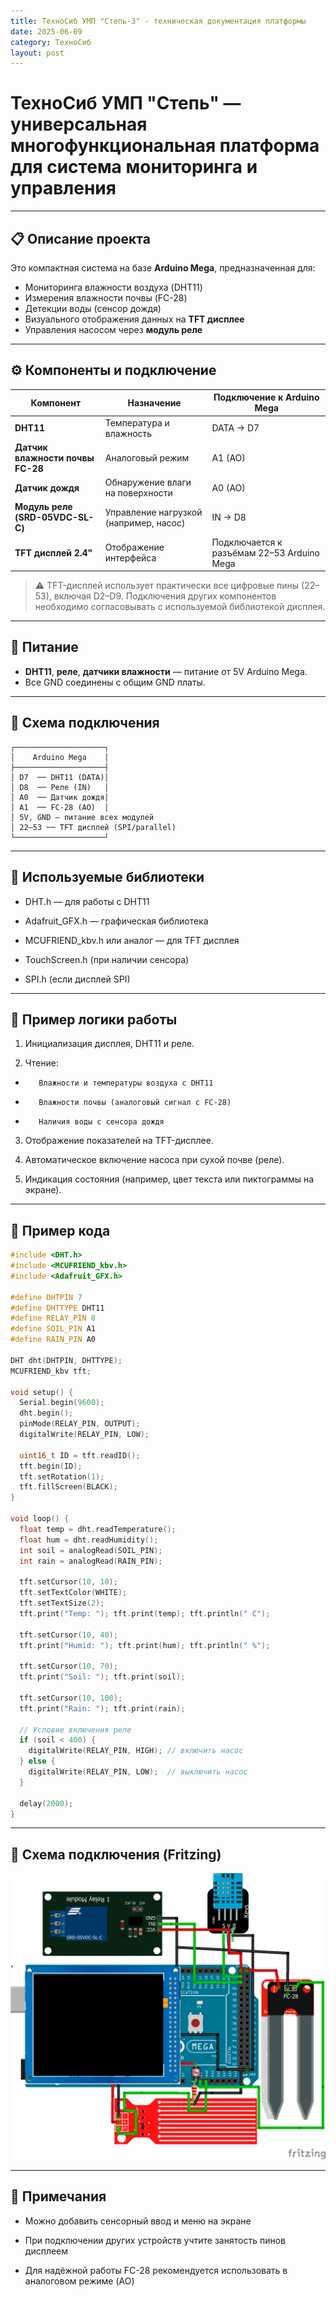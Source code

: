```yaml
---
title: ТехноСиб УМП "Степь-3" - техническая документация платформы
date: 2025-06-09
category: ТехноСиб
layout: post
---
```

# ТехноСиб УМП "Степь" — универсальная многофункциональная платформа для система мониторинга и управления

----

## 📋 Описание проекта

Это компактная система на базе **Arduino Mega**, предназначенная для:

- Мониторинга влажности воздуха (DHT11)
- Измерения влажности почвы (FC-28)
- Детекции воды (сенсор дождя)
- Визуального отображения данных на **TFT дисплее**
- Управления насосом через **модуль реле**

----

## ⚙️ Компоненты и подключение

| Компонент                 | Назначение                    | Подключение к Arduino Mega     |
|--------------------------|-------------------------------|--------------------------------|
| **DHT11**                | Температура и влажность       | DATA → D7                      |
| **Датчик влажности почвы FC-28** | Аналоговый режим     | A1 (AO)                        |
| **Датчик дождя**         | Обнаружение влаги на поверхности | A0 (AO)                    |
| **Модуль реле (SRD-05VDC-SL-C)** | Управление нагрузкой (например, насос) | IN → D8       |
| **TFT дисплей 2.4"**     | Отображение интерфейса        | Подключается к разъёмам 22–53 Arduino Mega |

> ⚠️ TFT-дисплей использует практически все цифровые пины (22–53), включая D2–D9. Подключения других компонентов необходимо согласовывать с используемой библиотекой дисплея.

----

## 🔌 Питание

- **DHT11**, **реле**, **датчики влажности** — питание от 5V Arduino Mega.
- Все GND соединены с общим GND платы.

----

## 🔄 Схема подключения

```text
┌────────────────────┐
│    Arduino Mega    │
├────────────────────┤
│ D7  ── DHT11 (DATA)│
│ D8  ── Реле (IN)   │
│ A0  ── Датчик дождя│
│ A1  ── FC-28 (AO)  │
│ 5V, GND — питание всех модулей
│ 22–53 ── TFT дисплей (SPI/parallel)
└────────────────────┘
```

----
## 💾 Используемые библиотеки

-    DHT.h — для работы с DHT11

-    Adafruit_GFX.h — графическая библиотека

-    MCUFRIEND_kbv.h или аналог — для TFT дисплея

-    TouchScreen.h (при наличии сенсора)

-    SPI.h (если дисплей SPI)

----
## 🧠 Пример логики работы

1)    Инициализация дисплея, DHT11 и реле.

2)    Чтение:

-        Влажности и температуры воздуха с DHT11

-        Влажности почвы (аналоговый сигнал с FC-28)

-        Наличия воды с сенсора дождя

3)    Отображение показателей на TFT-дисплее.

4)    Автоматическое включение насоса при сухой почве (реле).

5)    Индикация состояния (например, цвет текста или пиктограммы на экране).

----
## 🧩 Пример кода
```c++
#include <DHT.h>
#include <MCUFRIEND_kbv.h>
#include <Adafruit_GFX.h>

#define DHTPIN 7
#define DHTTYPE DHT11
#define RELAY_PIN 8
#define SOIL_PIN A1
#define RAIN_PIN A0

DHT dht(DHTPIN, DHTTYPE);
MCUFRIEND_kbv tft;

void setup() {
  Serial.begin(9600);
  dht.begin();
  pinMode(RELAY_PIN, OUTPUT);
  digitalWrite(RELAY_PIN, LOW);

  uint16_t ID = tft.readID();
  tft.begin(ID);
  tft.setRotation(1);
  tft.fillScreen(BLACK);
}

void loop() {
  float temp = dht.readTemperature();
  float hum = dht.readHumidity();
  int soil = analogRead(SOIL_PIN);
  int rain = analogRead(RAIN_PIN);

  tft.setCursor(10, 10);
  tft.setTextColor(WHITE);
  tft.setTextSize(2);
  tft.print("Temp: "); tft.print(temp); tft.println(" C");

  tft.setCursor(10, 40);
  tft.print("Humid: "); tft.print(hum); tft.println(" %");

  tft.setCursor(10, 70);
  tft.print("Soil: "); tft.print(soil);

  tft.setCursor(10, 100);
  tft.print("Rain: "); tft.print(rain);

  // Условие включения реле
  if (soil < 400) {
    digitalWrite(RELAY_PIN, HIGH); // включить насос
  } else {
    digitalWrite(RELAY_PIN, LOW);  // выключить насос
  }

  delay(2000);
}
```
----
## 📸 Схема подключения (Fritzing)
<img src="/wiki/assets/img/4.png">

----

## 📌 Примечания

-    Можно добавить сенсорный ввод и меню на экране

-    При подключении других устройств учтите занятость пинов дисплеем

-    Для надёжной работы FC-28 рекомендуется использовать в аналоговом режиме (AO)